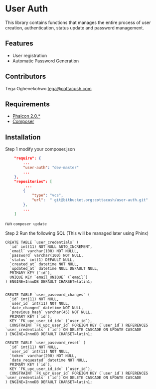 User Auth
=============
This library contains functions that manages the entire process of user creation, authentication, status update and password management.


Features
--------
* User registration
* Automatic Password Generation


Contributors
------------
Tega Oghenekohwo <tega@cottacush.com>


Requirements
------------
* [Phalcon 2.0.*](https://docs.phalconphp.com/en/latest/reference/install.html)
* [Composer](https://getcomposer.org/doc/00-intro.md#using-composer)



Installation
------------
Step 1
modify your composer.json

```json
    "require": {
        ...
        "user-auth": "dev-master"
        ...
    },
    "repositories": [
         ...
        {
            "type": "vcs",
            "url":  " git@bitbucket.org:cottacush/user-auth.git"
        },
        ...
    ]
```

run `composer update`


Step 2
Run the following SQL (This will be managed later using Phinx)

```
CREATE TABLE `user_credentials` (
  `id` int(11) NOT NULL AUTO_INCREMENT,
  `email` varchar(100) NOT NULLL,
  `password` varchar(100) NOT NULL,
  `status` int(1) DEFAULT NULL,
  `created_at` datetime NOT NULL,
  `updated_at` datetime NULL DEFAULT NULL,
  PRIMARY KEY (`id`),
  UNIQUE KEY `email_UNIQUE` (`email`)
) ENGINE=InnoDB DEFAULT CHARSET=latin1;


CREATE TABLE `user_password_changes` (
  `id` int(11) NOT NULL,
  `user_id` int(11) NOT NULL,
  `date_changed` datetime NOT NULL,
  `previous_hash` varchar(45) NOT NULL,
  PRIMARY KEY (`id`),
  KEY `FK_upc_user_id_idx` (`user_id`),
  CONSTRAINT `FK_upc_user_id` FOREIGN KEY (`user_id`) REFERENCES `user_credentials` (`id`) ON DELETE CASCADE ON UPDATE CASCADE
) ENGINE=InnoDB DEFAULT CHARSET=latin1;

CREATE TABLE `user_password_reset` (
  `id` int(11) NOT NULL,
  `user_id` int(11) NOT NULL,
  `token` varchar(200) NOT NULL,
  `date_requested` datetime NOT NULL,
  PRIMARY KEY (`id`),
  KEY `FK_upc_user_id_idx` (`user_id`),
  CONSTRAINT `FK_upr_user_id` FOREIGN KEY (`user_id`) REFERENCES `user_credentials` (`id`) ON DELETE CASCADE ON UPDATE CASCADE
) ENGINE=InnoDB DEFAULT CHARSET=latin1;
```